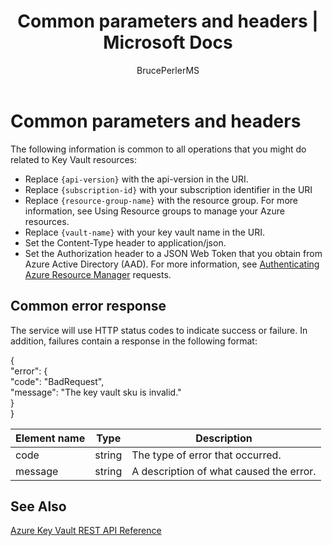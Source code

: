 ﻿---
ms.assetid: 15d13ca9-d6e8-4e54-ac5e-0ed9400fb15b
title: Common parameters and headers | Microsoft Docs
ms.service: key-vault
author: BrucePerlerMS
ms.author: bruceper
manager: mbaldwin
ms.date: 04/28/2017
---
# Common parameters and headers

The following information is common to all operations that you might do related to Key Vault resources:

- Replace `{api-version}` with the api-version in the URI.
- Replace `{subscription-id}` with your subscription identifier in the URI
- Replace `{resource-group-name}` with the resource group. For more information, see Using Resource groups to manage your Azure resources.
- Replace `{vault-name}` with your key vault name in the URI.
- Set the Content-Type header to application/json.
- Set the Authorization header to a JSON Web Token that you obtain from Azure Active Directory (AAD). For more information, see [Authenticating Azure Resource Manager](authentication--requests-and-responses.md) requests.

## Common error response
The service will use HTTP status codes to indicate success or failure. In addition, failures contain a response in the following format:

   {  
     "error": {  
     "code": "BadRequest",  
     "message": "The key vault sku is invalid."  
     }  
   }  

|Element name | Type | Description |
|---|---|---|
| code | string | The type of error that occurred.|
| message | string | A description of what caused the error. |



## See Also
 [Azure Key Vault REST API Reference](../keyvault/index.md)

